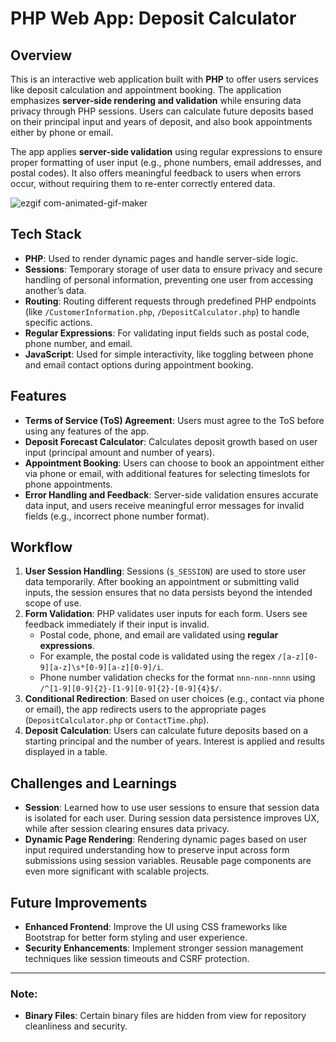# PHP Web App: Deposit Calculator

## Overview
This is an interactive web application built with **PHP** to offer users services like deposit calculation and appointment booking. The application emphasizes **server-side rendering and validation** while ensuring data privacy through PHP sessions. Users can calculate future deposits based on their principal input and years of deposit, and also book appointments either by phone or email.

The app applies **server-side validation** using regular expressions to ensure proper formatting of user input (e.g., phone numbers, email addresses, and postal codes). It also offers meaningful feedback to users when errors occur, without requiring them to re-enter correctly entered data.


![ezgif com-animated-gif-maker](https://github.com/user-attachments/assets/cee85fdb-4f58-4fd3-9f9c-674ba334b749)


## Tech Stack

- **PHP**: Used to render dynamic pages and handle server-side logic.
- **Sessions**: Temporary storage of user data to ensure privacy and secure handling of personal information, preventing one user from accessing another’s data.
- **Routing**: Routing different requests through predefined PHP endpoints (like `/CustomerInformation.php`, `/DepositCalculator.php`) to handle specific actions.
- **Regular Expressions**: For validating input fields such as postal code, phone number, and email.
- **JavaScript**: Used for simple interactivity, like toggling between phone and email contact options during appointment booking.


## Features

- **Terms of Service (ToS) Agreement**: Users must agree to the ToS before using any features of the app.
- **Deposit Forecast Calculator**: Calculates deposit growth based on user input (principal amount and number of years).
- **Appointment Booking**: Users can choose to book an appointment either via phone or email, with additional features for selecting timeslots for phone appointments.
- **Error Handling and Feedback**: Server-side validation ensures accurate data input, and users receive meaningful error messages for invalid fields (e.g., incorrect phone number format).
  

## Workflow

1. **User Session Handling**: Sessions (`$_SESSION`) are used to store user data temporarily. After booking an appointment or submitting valid inputs, the session ensures that no data persists beyond the intended scope of use.
2. **Form Validation**: PHP validates user inputs for each form. Users see feedback immediately if their input is invalid.
   - Postal code, phone, and email are validated using **regular expressions**.
   - For example, the postal code is validated using the regex `/[a-z][0-9][a-z]\s*[0-9][a-z][0-9]/i`.
   - Phone number validation checks for the format `nnn-nnn-nnnn` using `/^[1-9][0-9]{2}-[1-9][0-9]{2}-[0-9]{4}$/`.
3. **Conditional Redirection**: Based on user choices (e.g., contact via phone or email), the app redirects users to the appropriate pages (`DepositCalculator.php` or `ContactTime.php`).
4. **Deposit Calculation**: Users can calculate future deposits based on a starting principal and the number of years. Interest is applied and results displayed in a table.

## Challenges and Learnings

- **Session**: Learned how to use user sessions to ensure that session data is isolated for each user. During session data persistence improves UX, while after session clearing ensures data privacy.
- **Dynamic Page Rendering**: Rendering dynamic pages based on user input required understanding how to preserve input across form submissions using session variables. Reusable page components are even more significant with scalable projects.

## Future Improvements

- **Enhanced Frontend**: Improve the UI using CSS frameworks like Bootstrap for better form styling and user experience.
- **Security Enhancements**: Implement stronger session management techniques like session timeouts and CSRF protection.

---

### Note:
- **Binary Files**: Certain binary files are hidden from view for repository cleanliness and security.

